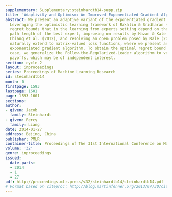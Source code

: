 ```yaml
---
supplementary: Supplementary:steinhardtb14-supp.zip
title: 'Adaptivity and Optimism: An Improved Exponentiated Gradient Algorithm'
abstract: We present an adaptive variant of the exponentiated gradient algorithm.
  Leveraging the optimistic learning framework of Rakhlin & Sridharan (2012), we obtain
  regret bounds that in the learning from experts setting depend on the variance and
  path length of the best expert, improving on results by Hazan & Kale (2008) and
  Chiang et al. (2012), and resolving an open problem posed by Kale (2012). Our techniques
  naturally extend to matrix-valued loss functions, where we present an adaptive matrix
  exponentiated gradient algorithm. To obtain the optimal regret bound in the matrix
  case, we generalize the Follow-the-Regularized-Leader algorithm to vector-valued
  payoffs, which may be of independent interest.
section: cycle-2
layout: inproceedings
series: Proceedings of Machine Learning Research
id: steinhardtb14
month: 0
firstpage: 1593
lastpage: 1601
page: 1593-1601
sections: 
author:
- given: Jacob
  family: Steinhardt
- given: Percy
  family: Liang
date: 2014-01-27
address: Bejing, China
publisher: PMLR
container-title: Proceedings of The 31st International Conference on Machine Learning
volume: '32'
genre: inproceedings
issued:
  date-parts:
  - 2014
  - 1
  - 27
pdf: http://proceedings.mlr.press/v32/steinhardtb14/steinhardtb14.pdf
# Format based on citeproc: http://blog.martinfenner.org/2013/07/30/citeproc-yaml-for-bibliographies/
---
```

